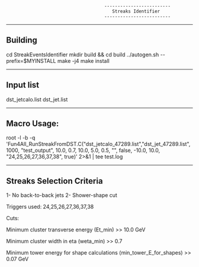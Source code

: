                                          -------------------------
                                            Streaks Identifier
                                         -------------------------
--------
Building
--------

cd StreakEventsIdentifier
mkdir build && cd build
../autogen.sh --prefix=$MYINSTALL
make -j4
make install

----------
Input list
----------
dst_jetcalo.list
dst_jet.list

-----------
Macro Usage:
------------
root -l -b -q 'Fun4All_RunStreakFromDST.C("dst_jetcalo_47289.list","dst_jet_47289.list", 1000, "test_output", 10.0, 0.7, 10.0, 5.0, 0.5, "", false, -10.0, 10.0, "24,25,26,27,36,37,38", true)' 2>&1 | tee test.log


-------------------------
Streaks Selection Criteria
--------------------------
1- No back-to-back jets
2- Shower-shape cut

Triggers used: 24,25,26,27,36,37,38 

Cuts:

Minimum cluster transverse energy (Et_min)                           >> 10.0 GeV

Minimum cluster width in eta (weta_min)                              >> 0.7 

Minimum tower energy for shape calculations (min_tower_E_for_shapes) >> 0.07 GeV
